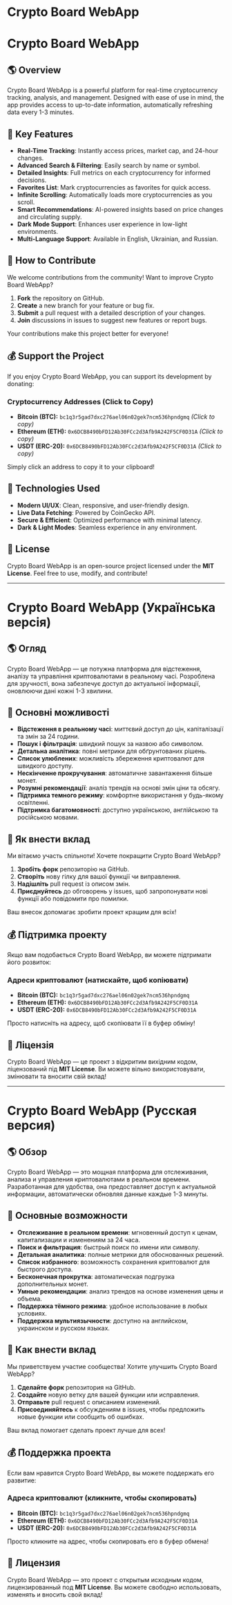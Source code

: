 # Crypto Board WebApp

<a id="crypto-board-webapp"></a>
# Crypto Board WebApp


## 🌎 Overview
Crypto Board WebApp is a powerful platform for real-time cryptocurrency tracking, analysis, and management. Designed with ease of use in mind, the app provides access to up-to-date information, automatically refreshing data every 1-3 minutes.

## 🚀 Key Features
- **Real-Time Tracking**: Instantly access prices, market cap, and 24-hour changes.
- **Advanced Search & Filtering**: Easily search by name or symbol.
- **Detailed Insights**: Full metrics on each cryptocurrency for informed decisions.
- **Favorites List**: Mark cryptocurrencies as favorites for quick access.
- **Infinite Scrolling**: Automatically loads more cryptocurrencies as you scroll.
- **Smart Recommendations**: AI-powered insights based on price changes and circulating supply.
- **Dark Mode Support**: Enhances user experience in low-light environments.
- **Multi-Language Support**: Available in English, Ukrainian, and Russian.

## 🤝 How to Contribute
We welcome contributions from the community! Want to improve Crypto Board WebApp?
1. **Fork** the repository on GitHub.
2. **Create** a new branch for your feature or bug fix.
3. **Submit** a pull request with a detailed description of your changes.
4. **Join** discussions in issues to suggest new features or report bugs.

Your contributions make this project better for everyone!

## 💰 Support the Project
If you enjoy Crypto Board WebApp, you can support its development by donating:

### Cryptocurrency Addresses (Click to Copy)
- **Bitcoin (BTC):** `bc1q3r5gad7dxc276ael06n02gek7ncm536hpndgmq` *(Click to copy)*
- **Ethereum (ETH):** `0x6DCB8490bFD12Ab30FCc2d3Afb9A242F5CF0D31A` *(Click to copy)*
- **USDT (ERC-20):** `0x6DCB8490bFD12Ab30FCc2d3Afb9A242F5CF0D31A` *(Click to copy)*

Simply click an address to copy it to your clipboard!

## 🔧 Technologies Used
- **Modern UI/UX**: Clean, responsive, and user-friendly design.
- **Live Data Fetching**: Powered by CoinGecko API.
- **Secure & Efficient**: Optimized performance with minimal latency.
- **Dark & Light Modes**: Seamless experience in any environment.

## 📜 License
Crypto Board WebApp is an open-source project licensed under the **MIT License**. Feel free to use, modify, and contribute!

---

# Crypto Board WebApp (Українська версія)

## 🌎 Огляд
Crypto Board WebApp — це потужна платформа для відстеження, аналізу та управління криптовалютами в реальному часі. Розроблена для зручності, вона забезпечує доступ до актуальної інформації, оновлюючи дані кожні 1-3 хвилини.

## 🚀 Основні можливості
- **Відстеження в реальному часі**: миттєвий доступ до цін, капіталізації та змін за 24 години.
- **Пошук і фільтрація**: швидкий пошук за назвою або символом.
- **Детальна аналітика**: повні метрики для обґрунтованих рішень.
- **Список улюблених**: можливість збереження криптовалют для швидкого доступу.
- **Нескінченне прокручування**: автоматичне завантаження більше монет.
- **Розумні рекомендації**: аналіз трендів на основі змін ціни та обсягу.
- **Підтримка темного режиму**: комфортне використання у будь-якому освітленні.
- **Підтримка багатомовності**: доступно українською, англійською та російською мовами.

## 🤝 Як внести вклад
Ми вітаємо участь спільноти! Хочете покращити Crypto Board WebApp?
1. **Зробіть форк** репозиторію на GitHub.
2. **Створіть** нову гілку для вашої функції чи виправлення.
3. **Надішліть** pull request із описом змін.
4. **Приєднуйтесь** до обговорень у issues, щоб запропонувати нові функції або повідомити про помилки.

Ваш внесок допомагає зробити проект кращим для всіх!

## 💰 Підтримка проекту
Якщо вам подобається Crypto Board WebApp, ви можете підтримати його розвиток:

### Адреси криптовалют (натискайте, щоб копіювати)
- **Bitcoin (BTC):** `bc1q3r5gad7dxc276ael06n02gek7ncm536hpndgmq`
- **Ethereum (ETH):** `0x6DCB8490bFD12Ab30FCc2d3Afb9A242F5CF0D31A`
- **USDT (ERC-20):** `0x6DCB8490bFD12Ab30FCc2d3Afb9A242F5CF0D31A`

Просто натисніть на адресу, щоб скопіювати її в буфер обміну!

## 📜 Ліцензія
Crypto Board WebApp — це проект з відкритим вихідним кодом, ліцензований під **MIT License**. Ви можете вільно використовувати, змінювати та вносити свій вклад!

---

# Crypto Board WebApp (Русская версия)

## 🌎 Обзор
Crypto Board WebApp — это мощная платформа для отслеживания, анализа и управления криптовалютами в реальном времени. Разработанная для удобства, она предоставляет доступ к актуальной информации, автоматически обновляя данные каждые 1-3 минуты.

## 🚀 Основные возможности
- **Отслеживание в реальном времени**: мгновенный доступ к ценам, капитализации и изменениям за 24 часа.
- **Поиск и фильтрация**: быстрый поиск по имени или символу.
- **Детальная аналитика**: полные метрики для обоснованных решений.
- **Список избранного**: возможность сохранения криптовалют для быстрого доступа.
- **Бесконечная прокрутка**: автоматическая подгрузка дополнительных монет.
- **Умные рекомендации**: анализ трендов на основе изменения цены и объема.
- **Поддержка тёмного режима**: удобное использование в любых условиях.
- **Поддержка мультиязычности**: доступно на английском, украинском и русском языках.

## 🤝 Как внести вклад
Мы приветствуем участие сообщества! Хотите улучшить Crypto Board WebApp?
1. **Сделайте форк** репозитория на GitHub.
2. **Создайте** новую ветку для вашей функции или исправления.
3. **Отправьте** pull request с описанием изменений.
4. **Присоединяйтесь** к обсуждениям в issues, чтобы предложить новые функции или сообщить об ошибках.

Ваш вклад помогает сделать проект лучше для всех!

## 💰 Поддержка проекта
Если вам нравится Crypto Board WebApp, вы можете поддержать его развитие:

### Адреса криптовалют (кликните, чтобы скопировать)
- **Bitcoin (BTC):** `bc1q3r5gad7dxc276ael06n02gek7ncm536hpndgmq`
- **Ethereum (ETH):** `0x6DCB8490bFD12Ab30FCc2d3Afb9A242F5CF0D31A`
- **USDT (ERC-20):** `0x6DCB8490bFD12Ab30FCc2d3Afb9A242F5CF0D31A`

Просто кликните на адрес, чтобы скопировать его в буфер обмена!

## 📜 Лицензия
Crypto Board WebApp — это проект с открытым исходным кодом, лицензированный под **MIT License**. Вы можете свободно использовать, изменять и вносить свой вклад!
